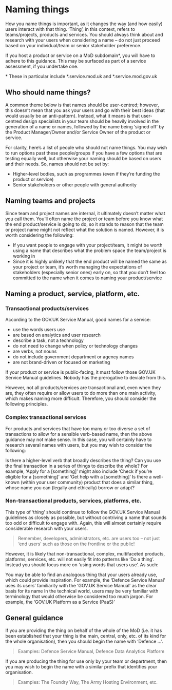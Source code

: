# Naming things

How you name things is important, as it changes the way (and how easily) users interact with that thing. ‘Thing’, in this context, refers to teams/projects, products and services. You should always think about and research with your users when considering a name – do not just proceed based on your individual/team or senior stakeholder preference. 

If you host a product or service on a MoD subdomain*, you will have to adhere to this guidance. This may be surfaced as part of a service assessment, if you undertake one. 

\* These in particular include *.service.mod.uk and *.service.mod.gov.uk

## Who should name things?

A common theme below is that names should be user-centred; however, this doesn’t mean that you ask your users and go with their best ideas (that would usually be an anti-pattern). Instead, what it means is that user-centred design specialists in your team should be heavily involved in the generation of a name or names, followed by the name being ‘signed off’ by the Product Manager/Owner and/or Service Owner of the product or service. 

For clarity, here’s a list of people who should not name things. You may wish to run options past these people/groups if you have a few options that are testing equally well, but otherwise your naming should be based on users and their needs. So, names should not be set by:

- Higher-level bodies, such as programmes (even if they’re funding the product or service)
- Senior stakeholders or other people with general authority

## Naming teams and projects

Since team and project names are internal, it ultimately doesn’t matter what you call them. You’ll often name the project or team before you know what the end product/service is going to do, so it stands to reason that the team or project name might not reflect what the solution is named. However, it is worth considering the following:

- If you want people to engage with your project/team, it might be worth using a name that describes what the problem space the team/project is working in
- Since it is highly unlikely that the end product will be named the same as your project or team, it’s worth managing the expectations of stakeholders (especially senior ones) early on, so that you don’t feel too committed to the name when it comes to naming your product/service

## Naming a product, service, platform, etc.

### Transactional products/services

According to the GOV.UK Service Manual, good names for a service:

- use the words users use
- are based on analytics and user research
- describe a task, not a technology
- do not need to change when policy or technology changes
- are verbs, not nouns
- do not include government department or agency names
- are not brand-driven or focused on marketing

If your product or service is public-facing, it must follow those GOV.UK Service Manual guidelines. Nobody has the prerogative to deviate from this. 

However, not all products/services are transactional and, even when they are, they often require or allow users to do more than one main activity, which makes naming more difficult. Therefore, you should consider the following principles. 

### Complex transactional services

For products and services that have too many or too diverse a set of transactions to allow for a sensible verb-based name, then the above guidance may not make sense. In this case, you will certainly have to research several names with users, but you may wish to consider the following:

Is there a higher-level verb that broadly describes the thing? 
Can you use the final transaction in a series of things to describe the whole? 
For example, ‘Apply for a [something]’ might also include ‘Check if you’re eligible for a [something]’ and ‘Get help with a [something]’
Is there a well-known (within your user community) product that does a similar thing, whose name you can (legally and ethically) borrow or adapt?

### Non-transactional products, services, platforms, etc.

This type of ‘thing’ should continue to follow the GOV.UK Service Manual guidelines as closely as possible, but without contriving a name that sounds too odd or difficult to engage with. Again, this will almost certainly require considerable research with your users. 

> Remember, developers, administrators, etc. are users too – not just ‘end users’ such as those on the frontline or the public!

However, it is likely that non-transactional, complex, multifaceted products, platforms, services, etc. will not easily fit into patterns like ‘Do a thing’. Instead you should focus more on ‘using words that users use’. As such:

You may be able to find an analogous thing that your users already use, which could provide inspiration. For example, the ‘Defence Service Manual’ uses its users’ familiarity with the ‘GOV.UK Service Manual’ as the clear basis for its name
In the technical world, users may be very familiar with terminology that would otherwise be considered too much jargon. For example, the ‘GOV.UK Platform as a Service (PaaS)’

## General guidance

If you are providing the thing on behalf of the whole of the MoD (i.e. it has been established that your thing is the main, central, only, etc. of its kind for the whole organisation), then you should begin the name with ‘Defence …’. 

> Examples: Defence Service Manual, Defence Data Analytics Platform

If you are producing the thing for use only by your team or department, then you may wish to begin the name with a similar prefix that identifies your organisation.

> Examples: The Foundry Way, The Army Hosting Environment, etc.
